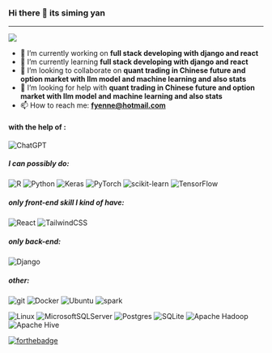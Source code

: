 ### Hi there 👋 its siming yan
---
<div style="display:flex; justify-content: space-between;">
    <img align="center"
        src="https://github-readme-stats.vercel.app/api?username=fyenne&count_private=true&show_icons=true&theme=dracula" />
</div>

- 🔭 I’m currently working on **full stack developing with django and react**
- 🌱 I’m currently learning **full stack developing with django and react**
- 👯 I’m looking to collaborate on **quant trading in Chinese future and option market with llm model and machine
learning and also stats**
- 🤔 I’m looking for help with **quant trading in Chinese future and option market with llm model and machine learning
and also stats**
- 📫 How to reach me: **fyenne@hotmail.com**

#### with the help of :

![ChatGPT](https://img.shields.io/badge/chatGPT-74aa9c?style=flat&logo=openai&logoColor=white)

##### I can possibly do:

![R](https://img.shields.io/badge/r-%23276DC3.svg?style=flat&logo=r&logoColor=white)
![Python](https://img.shields.io/badge/python-3670A0?style=flat&logo=python&logoColor=ffdd54)
![Keras](https://img.shields.io/badge/Keras-%23D00000.svg?style=flat&logo=Keras&logoColor=white)
![PyTorch](https://img.shields.io/badge/PyTorch-%23EE4C2C.svg?style=flat&logo=PyTorch&logoColor=white)
![scikit-learn](https://img.shields.io/badge/scikit--learn-%23F7931E.svg?style=flat&logo=scikit-learn&logoColor=white)
![TensorFlow](https://img.shields.io/badge/TensorFlow-%23FF6F00.svg?style=flat&logo=TensorFlow&logoColor=white)

##### only front-end skill I kind of have:

<div>
    <img alt="React" src="https://img.shields.io/badge/-React-45b8d8?style=flat&logo=react&logoColor=white" />
    <img alt="TailwindCSS"
        src="https://img.shields.io/badge/-tailwindcss-50B3D0?style=flat&logo=tailwindcss&logoColor=white" />
</div>

##### only back-end:

<div>
    <img alt="Django"
        src="https://img.shields.io/badge/-Django-082d1f?style=flat&logo=Django&logoColor=white" />
</div>


##### other:

<div>
    <img alt="git" src="https://img.shields.io/badge/-Git-F05032?style=flat&logo=git&logoColor=white" />
    <img alt="Docker"
        src="https://img.shields.io/badge/-Docker-46a2f1?style=flat&logo=docker&logoColor=white" />
    <img alt="Ubuntu"
        src="https://img.shields.io/badge/-Ubuntu-DB652A?style=flat&logo=ubuntu&logoColor=white" />
    <img alt="spark"
        src="https://img.shields.io/badge/-spark-E25A1C?style=flat&logo=apachespark&logoColor=white" />
</div>

![Linux](https://img.shields.io/badge/Linux-FCC624?style=flat&logo=linux&logoColor=black)
![MicrosoftSQLServer](https://img.shields.io/badge/Microsoft%20SQL%20Server-CC2927?style=flat&logo=microsoft%20sql%20server&logoColor=white)
![Postgres](https://img.shields.io/badge/postgres-%23316192.svg?style=flat&logo=postgresql&logoColor=white)
![SQLite](https://img.shields.io/badge/sqlite-%2307405e.svg?style=flat&logo=sqlite&logoColor=white)
![Apache
Hadoop](https://img.shields.io/badge/Apache%20Hadoop-66CCFF?style=flat&logo=apachehadoop&logoColor=black)
![Apache Hive](https://img.shields.io/badge/Apache%20Hive-FDEE21?style=flat&logo=apachehive&logoColor=black)


[![forthebadge](https://forthebadge.com/images/badges/built-with-love.svg)](https://forthebadge.com)
